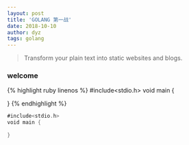 ```yaml
---
layout: post
title: 'GOLANG 第一战'
date: 2018-10-10
author: dyz
tags: golang
---
```


> Transform your plain text into static websites and blogs.


### welcome 


{% highlight ruby linenos %}
#include<stdio.h>
void main {
   
}
{% endhighlight %}

```Go
#include<stdio.h>
void main {
   
}
```